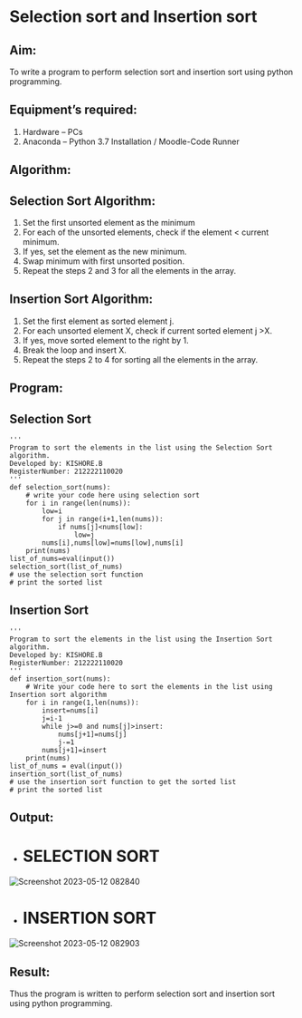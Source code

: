 # Selection sort and Insertion sort
## Aim:
To write a program to perform selection sort and insertion sort using python programming.
## Equipment’s required:
1.	Hardware – PCs
2.	Anaconda – Python 3.7 Installation / Moodle-Code Runner
## Algorithm:
## Selection Sort Algorithm:
1.	Set the first unsorted element as the minimum
2.	For each of the unsorted elements, check if the element < current minimum.
3.	If yes, set the element as the new minimum.
4.	Swap minimum with first unsorted position.
5.	Repeat the steps 2 and 3 for all the elements in the array.
## Insertion Sort Algorithm:
1.	Set the first element as sorted element j.
2.	For each unsorted element X, check if current sorted element j >X.
3.	If yes, move sorted element to the right by 1.
4.	Break the loop and insert X.
5.	Repeat the steps 2 to 4 for sorting all the elements in the array.
## Program:
## Selection Sort
```
''' 
Program to sort the elements in the list using the Selection Sort algorithm.
Developed by: KISHORE.B
RegisterNumber: 212222110020
'''
def selection_sort(nums):
    # write your code here using selection sort
    for i in range(len(nums)):
        low=i
        for j in range(i+1,len(nums)):
            if nums[j]<nums[low]:
                low=j
        nums[i],nums[low]=nums[low],nums[i]
    print(nums)
list_of_nums=eval(input())
selection_sort(list_of_nums)
# use the selection sort function
# print the sorted list
```
## Insertion Sort
```
''' 
Program to sort the elements in the list using the Insertion Sort algorithm.
Developed by: KISHORE.B
RegisterNumber: 212222110020
'''
def insertion_sort(nums):
    # Write your code here to sort the elements in the list using Insertion sort algorithm
    for i in range(1,len(nums)):
        insert=nums[i]
        j=i-1
        while j>=0 and nums[j]>insert:
            nums[j+1]=nums[j]
            j-=1
        nums[j+1]=insert
    print(nums)
list_of_nums = eval(input())
insertion_sort(list_of_nums)
# use the insertion sort function to get the sorted list
# print the sorted list
```

## Output:
  -  # SELECTION SORT   
![Screenshot 2023-05-12 082840](https://github.com/KISHORE22001263/Sorting-Algorithm/assets/121484538/e9e4b3b0-cae4-4495-847a-7ee79cd37dd6)

  -  # INSERTION SORT
![Screenshot 2023-05-12 082903](https://github.com/KISHORE22001263/Sorting-Algorithm/assets/121484538/0077e55a-e327-4cf3-8b5a-caef98ab6c24)
## Result:
Thus the program is written to perform selection sort and insertion sort using python programming.
